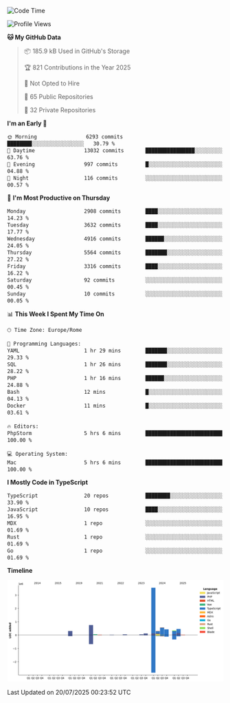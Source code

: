 <!--START_SECTION:waka-->
![Code Time](http://img.shields.io/badge/Code%20Time-6%2C114%20hrs%2022%20mins-blue)

![Profile Views](http://img.shields.io/badge/Profile%20Views-0-blue)

**🐱 My GitHub Data** 

> 📦 185.9 kB Used in GitHub's Storage 
 > 
> 🏆 821 Contributions in the Year 2025
 > 
> 🚫 Not Opted to Hire
 > 
> 📜 65 Public Repositories 
 > 
> 🔑 32 Private Repositories 
 > 
**I'm an Early 🐤** 

```text
🌞 Morning                6293 commits        ████████░░░░░░░░░░░░░░░░░   30.79 % 
🌆 Daytime                13032 commits       ████████████████░░░░░░░░░   63.76 % 
🌃 Evening                997 commits         █░░░░░░░░░░░░░░░░░░░░░░░░   04.88 % 
🌙 Night                  116 commits         ░░░░░░░░░░░░░░░░░░░░░░░░░   00.57 % 
```
📅 **I'm Most Productive on Thursday** 

```text
Monday                   2908 commits        ████░░░░░░░░░░░░░░░░░░░░░   14.23 % 
Tuesday                  3632 commits        ████░░░░░░░░░░░░░░░░░░░░░   17.77 % 
Wednesday                4916 commits        ██████░░░░░░░░░░░░░░░░░░░   24.05 % 
Thursday                 5564 commits        ███████░░░░░░░░░░░░░░░░░░   27.22 % 
Friday                   3316 commits        ████░░░░░░░░░░░░░░░░░░░░░   16.22 % 
Saturday                 92 commits          ░░░░░░░░░░░░░░░░░░░░░░░░░   00.45 % 
Sunday                   10 commits          ░░░░░░░░░░░░░░░░░░░░░░░░░   00.05 % 
```


📊 **This Week I Spent My Time On** 

```text
🕑︎ Time Zone: Europe/Rome

💬 Programming Languages: 
YAML                     1 hr 29 mins        ███████░░░░░░░░░░░░░░░░░░   29.33 % 
SQL                      1 hr 26 mins        ███████░░░░░░░░░░░░░░░░░░   28.22 % 
PHP                      1 hr 16 mins        ██████░░░░░░░░░░░░░░░░░░░   24.88 % 
Bash                     12 mins             █░░░░░░░░░░░░░░░░░░░░░░░░   04.13 % 
Docker                   11 mins             █░░░░░░░░░░░░░░░░░░░░░░░░   03.61 % 

🔥 Editors: 
PhpStorm                 5 hrs 6 mins        █████████████████████████   100.00 % 

💻 Operating System: 
Mac                      5 hrs 6 mins        █████████████████████████   100.00 % 
```

**I Mostly Code in TypeScript** 

```text
TypeScript               20 repos            ████████░░░░░░░░░░░░░░░░░   33.90 % 
JavaScript               10 repos            ████░░░░░░░░░░░░░░░░░░░░░   16.95 % 
MDX                      1 repo              ░░░░░░░░░░░░░░░░░░░░░░░░░   01.69 % 
Rust                     1 repo              ░░░░░░░░░░░░░░░░░░░░░░░░░   01.69 % 
Go                       1 repo              ░░░░░░░░░░░░░░░░░░░░░░░░░   01.69 % 
```



**Timeline**

![Lines of Code chart](https://raw.githubusercontent.com/frnwtr/frnwtr/main/assets/bar_graph.png)


 Last Updated on 20/07/2025 00:23:52 UTC
<!--END_SECTION:waka-->